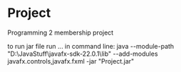 # Project
 Programming 2 membership project

 to run jar file run ... in command line: java --module-path "D:\JavaStuff\javafx-sdk-22.0.1\lib" --add-modules javafx.controls,javafx.fxml -jar "Project.jar"
